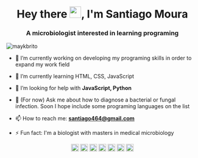 <h1 align="center">Hey there <img src="https://raw.githubusercontent.com/kaueMarques/kaueMarques/master/hi.gif" width="30px">, I'm Santiago Moura</h1>
<h3 align="center">A microbiologist interested in learning programing</h3>
<p align="left"> <img src="https://komarev.com/ghpvc/?username=maykbrito" alt="maykbrito" /> </p>

- 🔭 I’m currently working on developing my programing skills in order to expand my work field

- 🌱 I’m currently learning HTML, CSS, JavaScript
 
- 🤔 I’m looking for help with **JavaScript, Python**
 
- 💬 (For now) Ask me about how to diagnose a bacterial or fungal infection. Soon I hope include some programing languages on the list
 
- 📫 How to reach me: **santiago464@gmail.com**
 
- ⚡ Fun fact: I'm a biologist with masters in medical microbiology  


<p align="center">
<a href="https://codepen.io/maykbrito" target="blank"><img align="center" src="https://cdn.jsdelivr.net/npm/simple-icons@3.0.1/icons/codepen.svg" alt="maykbrito" height="20" width="20" /></a>
<a href="https://twitter.com/maykbrito" target="blank"><img align="center" src="https://cdn.jsdelivr.net/npm/simple-icons@3.0.1/icons/twitter.svg" alt="maykbrito" height="20" width="20" /></a>
<a href="https://linkedin.com/in/maykbrito" target="blank"><img align="center" src="https://cdn.jsdelivr.net/npm/simple-icons@3.0.1/icons/linkedin.svg" alt="maykbrito" height="20" width="20" /></a>
<a href="https://stackoverflow.com/maykbrito" target="blank"><img align="center" src="https://cdn.jsdelivr.net/npm/simple-icons@3.0.1/icons/stackoverflow.svg" alt="maykbrito" height="20" width="20" /></a>
<a href="https://codesandbox.com/maykbrito" target="blank"><img align="center" src="https://cdn.jsdelivr.net/npm/simple-icons@3.0.1/icons/codesandbox.svg" alt="maykbrito" height="20" width="20" /></a>
<a href="https://fb.com/maykbrito" target="blank"><img align="center" src="https://cdn.jsdelivr.net/npm/simple-icons@3.0.1/icons/facebook.svg" alt="maykbrito" height="20" width="20" /></a>
<a href="https://instagram.com/maykbrito" target="blank"><img align="center" src="https://cdn.jsdelivr.net/npm/simple-icons@3.0.1/icons/instagram.svg" alt="maykbrito" height="20" width="20" /></a>
</p>


<!--
### Hi there 👋

- 🔭 I’m currently working on developing programing skills to expand my work field
- 🌱 I’m currently learning HTML, CSS, JavaScript
- 🤔 I’m looking for help with JavaScript, Python
- 💬 (For now) Ask me about how to diagnose a bacterial or fungal infection. Soon I hope include some programing languages on the list
- 📫 How to reach me: @santiagobzrr on instagram
- ⚡ Fun fact: I'm a biologist with masters in medical microbiology  
-->
